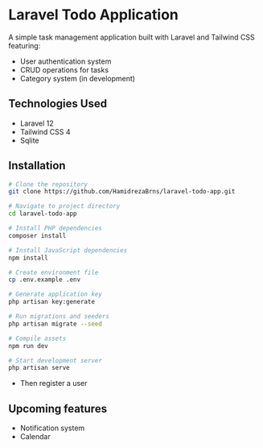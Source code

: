 # Laravel Todo Application

A simple task management application built with Laravel and Tailwind CSS featuring:
- User authentication system
- CRUD operations for tasks
- Category system (in development)

##  Technologies Used
- Laravel 12
- Tailwind CSS 4
- Sqlite

## Installation
```bash
# Clone the repository
git clone https://github.com/HamidrezaBrns/laravel-todo-app.git

# Navigate to project directory
cd laravel-todo-app

# Install PHP dependencies
composer install

# Install JavaScript dependencies
npm install

# Create environment file
cp .env.example .env

# Generate application key
php artisan key:generate

# Run migrations and seeders
php artisan migrate --seed

# Compile assets
npm run dev

# Start development server
php artisan serve
```
- Then register a user

## Upcoming features 
- Notification system 
- Calendar 
